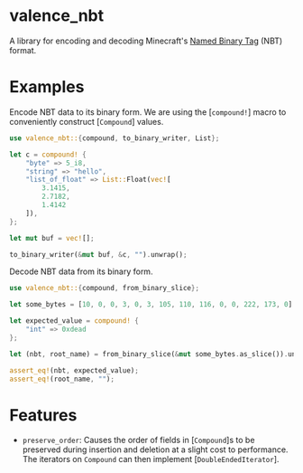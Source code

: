 # valence_nbt

A library for encoding and decoding Minecraft's [Named Binary Tag] (NBT)
format.

[Named Binary Tag]: https://minecraft.fandom.com/wiki/NBT_format

# Examples

Encode NBT data to its binary form. We are using the [`compound!`] macro to
conveniently construct [`Compound`] values.

```rust
use valence_nbt::{compound, to_binary_writer, List};

let c = compound! {
    "byte" => 5_i8,
    "string" => "hello",
    "list_of_float" => List::Float(vec![
        3.1415,
        2.7182,
        1.4142
    ]),
};

let mut buf = vec![];

to_binary_writer(&mut buf, &c, "").unwrap();
```

Decode NBT data from its binary form.

```rust
use valence_nbt::{compound, from_binary_slice};

let some_bytes = [10, 0, 0, 3, 0, 3, 105, 110, 116, 0, 0, 222, 173, 0];

let expected_value = compound! {
    "int" => 0xdead
};

let (nbt, root_name) = from_binary_slice(&mut some_bytes.as_slice()).unwrap();

assert_eq!(nbt, expected_value);
assert_eq!(root_name, "");
```

# Features

- `preserve_order`: Causes the order of fields in [`Compound`]s to be
preserved during insertion and deletion at a slight cost to performance.
The iterators on `Compound` can then implement [`DoubleEndedIterator`].
